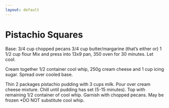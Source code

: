 ```yaml
---
layout: default
---
```


# Pistachio Squares
Base:  3/4 cup chopped pecans
		   3/4 cup butter/margarine (that’s either or)
			1 1/2 cup flour
Mix and press into 13x9 pan, 350 oven for 30 minutes. Let cool. 

Cream together 1/2 container cool whip, 250g cream cheese and 1 cup icing sugar. Spread over cooled base. 

Thin 2 packages pistachio pudding with 3 cups milk. Pour over cream cheese mixture. Chill until pudding has set (5-15 minutes). Top with remaining 1/2 container of cool whip. Garnish with chopped pecans. 
May be frozen
*DO NOT substitute cool whip. 